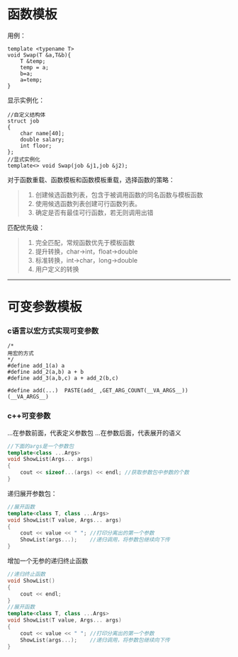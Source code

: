 # 函数模板

用例：
```
template <typename T>
void Swap(T &a,T&b){
    T &temp;
    temp = a;
    b=a;
    a=temp;
}
```

显示实例化：
```
//自定义结构体
struct job
{
    char name[40];
    double salary;
    int floor;
};
//显式实例化
template<> void Swap(job &j1,job &j2);
```
对于函数重载、函数模板和函数模板重载，选择函数的策略：
>1. 创建候选函数列表，包含于被调用函数的同名函数与模板函数
>2. 使用候选函数列表创建可行函数列表。
>3. 确定是否有最佳可行函数，若无则调用出错

匹配优先级：
>1. 完全匹配，常规函数优先于模板函数
>2. 提升转换，char->int，float->double
>3. 标准转换，int->char，long->double
>4. 用户定义的转换

---

# 可变参数模板

### c语言以宏方式实现可变参数
```
/*
用宏的方式
*/
#define add_1(a) a
#define add_2(a,b) a + b
#define add_3(a,b,c) a + add_2(b,c)

#define add(...)  PASTE(add_ ,GET_ARG_COUNT(__VA_ARGS__)) (__VA_ARGS__)
```

### c++可变参数
...在参数前面，代表定义参数包
...在参数后面，代表展开的语义

```cpp
//下面的args是一个参数包
template<class ...Args>
void ShowList(Args... args)
{
	cout << sizeof...(args) << endl; //获取参数包中参数的个数
}
```

递归展开参数包：
```cpp
//展开函数
template<class T, class ...Args>
void ShowList(T value, Args... args)
{
	cout << value << " "; //打印分离出的第一个参数
	ShowList(args...);    //递归调用，将参数包继续向下传
}
```

增加一个无参的递归终止函数
```cpp
//递归终止函数
void ShowList()
{
	cout << endl;
}
//展开函数
template<class T, class ...Args>
void ShowList(T value, Args... args)
{
	cout << value << " "; //打印分离出的第一个参数
	ShowList(args...);    //递归调用，将参数包继续向下传
}
```

